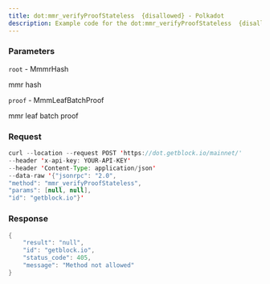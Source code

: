 ```yaml
---
title: dot:mmr_verifyProofStateless  {disallowed} - Polkadot
description: Example code for the dot:mmr_verifyProofStateless  {disallowed} json-rpc method. Сomplete guide on how to use dot:mmr_verifyProofStateless  {disallowed} json-rpc in GetBlock.io Web3 documentation.
---
```


### Parameters


`root` - MmmrHash

mmr hash

`proof` - MmmLeafBatchProof

mmr leaf batch proof

### Request

``` java
curl --location --request POST 'https://dot.getblock.io/mainnet/' 
--header 'x-api-key: YOUR-API-KEY' 
--header 'Content-Type: application/json' 
--data-raw '{"jsonrpc": "2.0",
"method": "mmr_verifyProofStateless",
"params": [null, null],
"id": "getblock.io"}'
```

###  Response

``` java
{
    "result": "null",
    "id": "getblock.io",
    "status_code": 405,
    "message": "Method not allowed"
}
```

